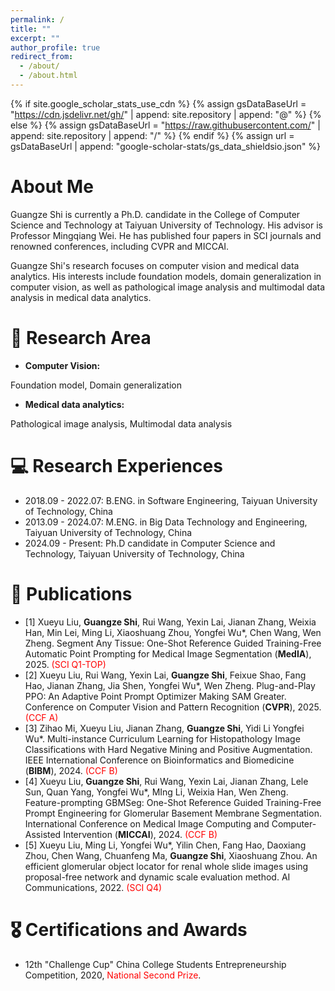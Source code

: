 ```yaml
---
permalink: /
title: ""
excerpt: ""
author_profile: true
redirect_from: 
  - /about/
  - /about.html
---
```


{% if site.google_scholar_stats_use_cdn %}
{% assign gsDataBaseUrl = "https://cdn.jsdelivr.net/gh/" | append: site.repository | append: "@" %}
{% else %}
{% assign gsDataBaseUrl = "https://raw.githubusercontent.com/" | append: site.repository | append: "/" %}
{% endif %}
{% assign url = gsDataBaseUrl | append: "google-scholar-stats/gs_data_shieldsio.json" %}

<span class='anchor' id='about-me'></span>

# **About Me**

Guangze Shi is currently a Ph.D. candidate in the College of Computer Science and Technology at Taiyuan University of Technology. His advisor is Professor Mingqiang Wei. He has published four papers in SCI journals and renowned conferences, including CVPR and MICCAI.

 

Guangze Shi's research focuses on computer vision and medical data analytics. His interests include foundation models, domain generalization in computer vision, as well as pathological image analysis and multimodal data analysis in medical data analytics.



# 📜 Research Area
- **Computer Vision:** 

Foundation model, Domain generalization

- **Medical data analytics:**

Pathological image analysis, Multimodal data analysis


# 💻 Research Experiences
- 2018.09 - 2022.07: B.ENG. in Software Engineering, Taiyuan University of Technology, China
- 2013.09 - 2024.07: M.ENG. in Big Data Technology and Engineering, Taiyuan University of Technology, China
- 2024.09 - Present: Ph.D candidate in Computer Science and Technology, Taiyuan University of Technology, China


# 📝 Publications 
- [1] Xueyu Liu, **Guangze Shi**, Rui Wang, Yexin Lai, Jianan Zhang, Weixia Han, Min Lei, Ming Li, Xiaoshuang Zhou, Yongfei Wu*, Chen Wang, Wen Zheng. Segment Any Tissue: One-Shot Reference Guided Training-Free Automatic Point Prompting for Medical Image Segmentation (**MedIA**), 2025. <font color=red>(SCI Q1-TOP)</font>
- [2] Xueyu Liu, Rui Wang, Yexin Lai, **Guangze Shi**, Feixue Shao, Fang Hao, Jianan Zhang, Jia Shen, Yongfei Wu*, Wen Zheng. Plug-and-Play PPO: An Adaptive Point Prompt Optimizer Making SAM Greater. Conference on Computer Vision and Pattern Recognition (**CVPR**), 2025. <font color=red>(CCF A)</font>
- [3] Zihao Mi, Xueyu Liu, Jianan Zhang, **Guangze Shi**, Yidi Li Yongfei Wu*. Multi-instance Curriculum Learning for Histopathology Image Classifications with Hard Negative Mining and Positive Augmentation. IEEE International Conference on Bioinformatics and Biomedicine (**BIBM**), 2024. <font color=red>(CCF B)</font>
- [4] Xueyu Liu, **Guangze Shi**, Rui Wang, Yexin Lai, Jianan Zhang, Lele Sun, Quan Yang, Yongfei Wu*, MIng Li, Weixia Han, Wen Zheng. Feature-prompting GBMSeg: One-Shot Reference Guided Training-Free Prompt Engineering for Glomerular Basement Membrane Segmentation. International Conference on Medical Image Computing and Computer-Assisted Intervention (**MICCAI**), 2024. <font color=red>(CCF B)</font>
- [5] Xueyu Liu, Ming Li, Yongfei Wu*, Yilin Chen, Fang Hao, Daoxiang Zhou, Chen Wang, Chuanfeng Ma, **Guangze Shi**, Xiaoshuang Zhou. An efficient glomerular object locator for renal whole slide images using proposal-free network and dynamic scale evaluation method. AI Communications, 2022. <font color=red>(SCI Q4)</font>

# 🎖 Certifications and Awards
- 12th "Challenge Cup" China College Students Entrepreneurship Competition, 2020, <font color=red>National Second Prize</font>.

<!-- Google Analytics -->
<script async src="https://guangzeshi.github.io/"></script>
<script>
  window.dataLayer = window.dataLayer || [];
  function gtag(){dataLayer.push(arguments);}
  gtag('js', new Date());

  gtag('config', 'GA_MEASUREMENT_ID');
</script>
<!-- End Google Analytics -->



